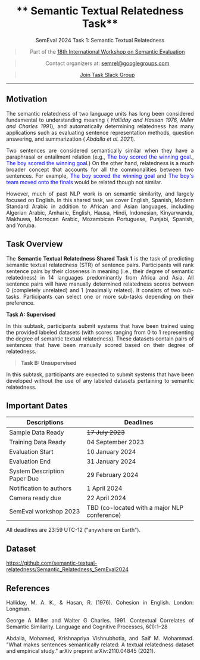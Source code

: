 
<center>

#   ** Semantic Textual Relatedness Task** 
SemEval 2024 Task 1: Semantic Textual Relatedness 

> Part of the [18th International Workshop on Semantic Evaluation](https://semeval.github.io/SemEval2024/tasks.html)

<!-- 
<center> -->
> Contact organizers at: [semrel@googlegroups.com](mailto:https://groups.google.com/d/forum/semrel-semeval-organisers)
<!-- 
<center> -->

> [Join Task Slack Group](https://join.slack.com/t/slack-1ga9972/shared_invite/zt-1z8um0fdi-ddx5VWCxvw~kcpTkuAXwrQ)


<!-- <center> -->


<!-- >  [Visit CodaLab competition website](https://codalab.lisn.upsaclay.fr/competitions/7320) -->

<!-- <font size=3> <span style="color: blue;"> AfriSenti dataset is available at task's:[GitHub repo](https://github.com/afrisenti-semeval/afrisent-semeval-2023) </span> </font>
 -->

</center>


---
## **Motivation**

The semantic relatedness of two language units has long been considered fundamental to understanding meaning (<cite> Halliday and Hassan 1976, Miller and Charles 1991</cite>), and automatically determining relatedness has many applications such as evaluating sentence representation methods, question answering, and summarization (<cite> Abdalla et al. 2021</cite>).

Two sentences are considered semantically similar when they have a paraphrasal or entailment relation (e.g., <span style='color: blue;'>The boy scored the winning goal.</span>, <span style='color: blue;'>The boy scored the winning goal.</span>) On the other hand, relatedness is a much broader concept that accounts for all the commonalities between two sentences. For example, <span style='color: blue;'>The boy scored the winning goal </span> and <span style='color: blue;'>The boy's team moved onto the finals </span> would be related though not similar. 

<p>
 
However, much of past NLP work is on semantic similarity, and largely focused on English. In this shared task, we cover English, Spanish, Modern Standard Arabic in addition to African and Asian languages, including Algerian Arabic, Amharic, English, Hausa, Hindi, Indonesian, Kinyarwanda, Makhuwa, Morrocan Arabic, Mozambican Portuguese, Punjabi, Spanish, and Yoruba.</p>

## **Task Overview**
<p>The <strong> Semantic Textual Relatedness Shared Task 1</strong> 
is the task of predicting semantic textual relatedness (STR) of sentence pairs. Participants will rank sentence pairs by their closeness in meaning (i.e., their degree of semantic relatedness) in 14 languages predominantly from Africa and Asia. All sentence pairs will have manually determined relatedness scores between 0 (completely unrelated) and 1 (maximally related). It consists of two sub-tasks. Participants can select one or more sub-tasks depending on their preference.</p>



<p><strong>Task A: Supervised</strong></p>
</blockquote>
<p> In this subtask, participants submit systems that have been trained using the provided labeled datasets (with scores ranging from 0 to 1 representing the degree of semantic textual relatedness). These datasets contain pairs of sentences that have been manually scored based on their degree of relatedness.</p>



<blockquote>
<p><strong>Task B: Unsupervised</strong></p>
</blockquote>
<p> In this subtask, participants are expected to submit systems that have been developed without the use of any labeled datasets pertaining to semantic relatedness. </p>

## **Important Dates**

| Descriptions                 | Deadlines                                    |
| ---------------------------- | -------------------------------------------- |
| Sample Data Ready            | <s>17 July 2023</s>                          |
| Training Data Ready          | 04 September 2023                            |
| Evaluation Start             | 10 January 2024                              |
| Evaluation End               | 31 January 2024                              |
| System Description Paper Due | 29 February 2024                             |
| Notification to authors      | 1 April 2024                                 |
| Camera ready due             | 22 April 2024                                |
| SemEval workshop 2023        | TBD (co-located with a major NLP conference) |

All deadlines are 23:59 UTC-12 ("anywhere on Earth").

## **Dataset**
https://github.com/semantic-textual-relatedness/Semantic_Relatedness_SemEval2024

<!-- ## **Communication**

- Join [Task Mailing List](https://groups.google.com/g/afrisenti-semeval)
- Join [Task Slack Channel](https://join.slack.com/t/afrisenti-semeval/shared_invite/zt-1fds98x1u-L3c~bpBI91IWRD80_Fy23Q) to communicate with the organizers.
- Contact Organizers: [afrisenti-semeval-organizers@googlegroups.com](mailto:afrisenti-semeval-organizers@googlegroups.com) -->


## **References**
Halliday, M. A. K., & Hasan, R. (1976). Cohesion in English. London: Longman.

George A Miller and Walter G Charles. 1991. Contextual Correlates of Semantic Similarity. Language and Cognitive Processes, 6(1):1–28

Abdalla, Mohamed, Krishnapriya Vishnubhotla, and Saif M. Mohammad. "What makes sentences semantically related: A textual relatedness dataset and empirical study." arXiv preprint arXiv:2110.04845 (2021).




<style>
body {
text-align: justify}
</style>
